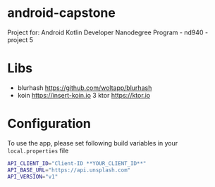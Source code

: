 # android-capstone
Project for: Android Kotlin Developer Nanodegree Program - nd940 - project 5

# Libs
* blurhash https://github.com/woltapp/blurhash
* koin https://insert-koin.io
3 ktor https://ktor.io

# Configuration
To use the app, please set following build variables in your `local.properties` file
```bash
API_CLIENT_ID="Client-ID **YOUR_CLIENT_ID**"
API_BASE_URL="https://api.unsplash.com"
API_VERSION="v1"
```

